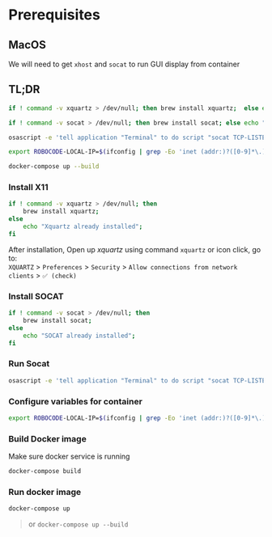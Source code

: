 # Prerequisites

## MacOS
We will need to get `xhost` and `socat` to run GUI display from container

## TL;DR
```bash
if ! command -v xquartz > /dev/null; then brew install xquartz;  else echo "Xquartz already installed"; fi

if ! command -v socat > /dev/null; then brew install socat; else echo "SOCAT already installed"; fi

osascript -e 'tell application "Terminal" to do script "socat TCP-LISTEN:6000,reuseaddr,fork UNIX-CLIENT:\"$DISPLAY\""'

export ROBOCODE-LOCAL-IP=$(ifconfig | grep -Eo 'inet (addr:)?([0-9]*\.){3}[0-9]*' | grep -Eo '([0-9]*\.){3}[0-9]*' | grep -v '127.0.0.1')

docker-compose up --build
```
### Install X11
```bash
if ! command -v xquartz > /dev/null; then
    brew install xquartz;
else
    echo "Xquartz already installed";
fi
```
After installation, Open up *xquartz* using command `xquartz` or icon click, go to:   
`XQUARTZ` > `Preferences` > `Security` > `Allow connections from network clients` > `✅ (check)`
### Install SOCAT
```bash
if ! command -v socat > /dev/null; then
    brew install socat;
else
    echo "SOCAT already installed";
fi
```

### Run Socat 
```bash
osascript -e 'tell application "Terminal" to do script "socat TCP-LISTEN:6000,reuseaddr,fork UNIX-CLIENT:\"$DISPLAY\""'
```

### Configure variables for container
```bash
export ROBOCODE-LOCAL-IP=$(ifconfig | grep -Eo 'inet (addr:)?([0-9]*\.){3}[0-9]*' | grep -Eo '([0-9]*\.){3}[0-9]*' | grep -v '127.0.0.1')
```
### Build Docker image
Make sure docker service is running
```bash
docker-compose build
```

### Run docker image
```bash
docker-compose up
```

> or `docker-compose up --build`